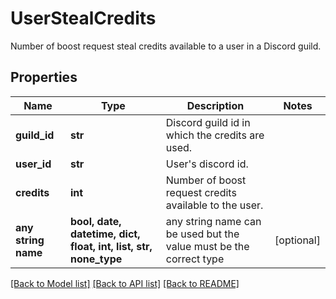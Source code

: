 # UserStealCredits

Number of boost request steal credits available to a user in a Discord guild.

## Properties
Name | Type | Description | Notes
------------ | ------------- | ------------- | -------------
**guild_id** | **str** | Discord guild id in which the credits are used. | 
**user_id** | **str** | User&#39;s discord id. | 
**credits** | **int** | Number of boost request credits available to the user. | 
**any string name** | **bool, date, datetime, dict, float, int, list, str, none_type** | any string name can be used but the value must be the correct type | [optional]

[[Back to Model list]](../README.md#documentation-for-models) [[Back to API list]](../README.md#documentation-for-api-endpoints) [[Back to README]](../README.md)


